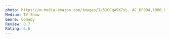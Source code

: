 ```yaml
---
photo: https://m.media-amazon.com/images/I/51OCqA9X7sL._AC_UF894,1000_QL80_.jpg
Medium: TV Show
Genre: Comedy
Review: 8.7
Rating: 6.6
---
```

